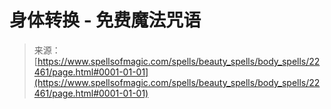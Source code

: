 <!--yml

category: 未分类

date: 2024-06-12 19:06:47

-->

# 身体转换 - 免费魔法咒语

> 来源：[https://www.spellsofmagic.com/spells/beauty_spells/body_spells/22461/page.html#0001-01-01](https://www.spellsofmagic.com/spells/beauty_spells/body_spells/22461/page.html#0001-01-01)
